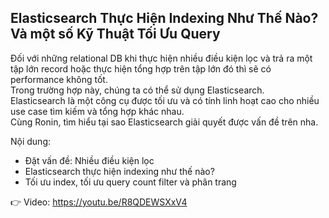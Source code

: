 ## Elasticsearch Thực Hiện Indexing Như Thế Nào? Và một số Kỹ Thuật Tối Ưu Query

Đối với những relational DB khi thực hiện nhiều điều kiện lọc và trả ra một tập lớn record hoặc thực hiện tổng hợp trên tập lớn đó thì sẽ có performance không tốt.  
Trong trường hợp này, chúng ta có thể sử dụng Elasticsearch.  
Elasticsearch là một công cụ được tối ưu và có tính linh hoạt cao cho nhiều use case tìm kiếm và tổng hợp khác nhau.  
Cùng Ronin, tìm hiểu tại sao Elasticsearch giải quyết được vấn đề trên nha.

Nội dung:

- Đặt vấn đề: Nhiều điều kiện lọc
- Elasticsearch thực hiện indexing như thế nào?
- Tối ưu index, tối ưu query count filter và phân trang

👉 Video: https://youtu.be/R8QDEWSXxV4
